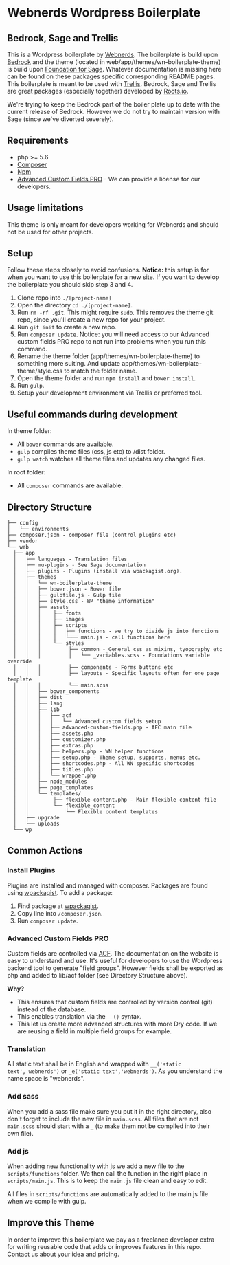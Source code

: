 # Webnerds Wordpress Boilerplate

## Bedrock, Sage and Trellis
This is a Wordpress boilerplate by [Webnerds](webnerds.se). The boilerplate is build upon [Bedrock](https://github.com/roots/bedrock) and the theme (located in web/app/themes/wn-boilerplate-theme) is build upon [Foundation for Sage](https://github.com/fredericpfisterer/Foundation-for-Sage). Whatever documentation is missing here can be found on these packages specific corresponding README pages. This boilerplate is meant to be used with [Trellis](https://github.com/roots/trellis). Bedrock, Sage and Trellis are great packages (especially together) developed by [Roots.io](https://roots.io/). 

We're trying to keep the Bedrock part of the boiler plate up to date with the current release of Bedrock. However we do not try to maintain version with Sage (since we've diverted severely).

## Requirements
- php >= 5.6
- [Composer](https://getcomposer.org/)
- [Npm](https://www.npmjs.com/)
- [Advanced Custom Fields PRO](https://www.advancedcustomfields.com/pro) - We can provide a license for our developers.

## Usage limitations
This theme is only meant for developers working for Webnerds and should not be used for other projects.

## Setup
Follow these steps closely to avoid confusions. **Notice:** this setup is for when you want to use this boilerplate for a new site. If you want to develop the boilerplate you should skip step 3 and 4.

1. Clone repo into ``./[project-name]``
2. Open the directory ``cd ./[project-name]``.
3. Run ``rm -rf .git``. This might require ``sudo``. This removes the theme git repo, since you'll create a new repo for your project. 
4. Run ``git init`` to create a new repo.
5. Run ``composer update``. Notice: you will need access to our Advanced custom fields PRO repo to not run into problems when you run this command.
6. Rename the theme folder (app/themes/wn-boilerplate-theme) to something more suiting. And update app/themes/wn-boilerplate-theme/style.css to match the folder name. 
7. Open the theme folder and run ``npm install`` and ``bower install``. 
8. Run ``gulp``.
9. Setup your development environment via Trellis or preferred tool.

## Useful commands during development
In theme folder:
- All ``bower`` commands are available.
- ``gulp`` compiles theme files (css, js etc) to /dist folder.
- ``gulp watch`` watches all theme files and updates any changed files.

In root folder:
- All ``composer`` commands are available.

## Directory Structure

```
├── config
│   └── environments
├── composer.json - composer file (control plugins etc)
├── vendor
└── web
  ├── app
  │   ├── languages - Translation files
  │   ├── mu-plugins - See Sage documentation
  │   ├── plugins - Plugins (install via wpackagist.org).
  │   ├── themes
  │   │   └── wn-boilerplate-theme
  │   │   ├── bower.json - Bower file
  │   │   ├── gulpfile.js - Gulp file
  │   │   ├── style.css - WP "theme information"
  │   │   ├── assets
  │   │   │    ├── fonts
  │   │   │    ├── images
  │   │   │    ├── scripts 
  │   │   │    │   ├── functions - we try to divide js into functions
  │   │   │    │   └─── main.js - call functions here
  │   │   │    └── styles
  │   │   │         ├── common - General css as mixins, tyopgraphy etc
  │   │   │         │   └── _variables.scss - Foundations variable override
  │   │   │         ├── components - Forms buttons etc
  │   │   │         ├── layouts - Specific layouts often for one page template
  │   │   │         └── main.scss
  │   │   ├── bower_components
  │   │   ├── dist
  │   │   ├── lang
  │   │   ├── lib
  │   │   │   ├── acf
  │   │   │   │   └── Advanced custom fields setup
  │   │   │   ├── advanced-custom-fields.php - AFC main file
  │   │   │   ├── assets.php 
  │   │   │   ├── customizer.php
  │   │   │   ├── extras.php
  │   │   │   ├── helpers.php - WN helper functions
  │   │   │   ├── setup.php - Theme setup, supports, menus etc.
  │   │   │   ├── shortcodes.php - All WN specific shortcodes
  │   │   │   ├── titles.php
  │   │   │   └── wrapper.php
  │   │   ├── node_modules
  │   │   ├── page_templates
  │   │   └── templates/
  │   │        ├── flexible-content.php - Main flexible content file
  │   │        └── flexible_content
  │   │            └── Flexible content templates
  │   ├── upgrade
  │   └── uploads
  └── wp
```   

## Common Actions

### Install Plugins
Plugins are installed and managed with composer. Packages are found using [wpackagist](https://wpackagist.org/). To add a package:
1. Find package at [wpackagist](https://wpackagist.org/).
2. Copy line into ``/composer.json``.
3. Run ``composer update``.

### Advanced Custom Fields PRO
Custom fields are controlled via [ACF](https://www.advancedcustomfields.com/). The documentation on the website is easy to understand and use. It's useful for developers to use the Wordpress backend tool to generate "field groups". However fields shall be exported as php and added to lib/acf folder (see Directory Structure above). 

**Why?**
- This ensures that custom fields are controlled by version control (git) instead of the database.
- This enables translation via the ``__()`` syntax.
- This let us create more advanced structures with more Dry code. If we are reusing a field in multiple field groups for example. 

### Translation
All static text shall be in English and wrapped with ``__('static text','webnerds')`` or ``_e('static text','webnerds')``. As you understand the name space is "webnerds".

### Add sass
When you add a sass file make sure you put it in the right directory, also don't forget to include the new file in ``main.scss``. All files that are not ``main.scss`` should start with a ``_`` (to make them not be compiled into their own file).

### Add js
When adding new functionality with js we add a new file to the ``scripts/functions`` folder. We then call the function in the right place in ``scripts/main.js``. This is to keep the ``main.js`` file clean and easy to edit. 

All files in ``scripts/functions`` are automatically added to the main.js file when we compile with gulp. 

## Improve this Theme
In order to improve this boilerplate we pay as a freelance developer extra for writing reusable code that adds or improves features in this repo. Contact us about your idea and pricing.



